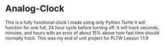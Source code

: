 # Analog-Clock
This is a fully functional clock I made using only Python Turtle
It will function for one full, 24 hour cycle before turning off. 
It will track seconds, minutes, and hours with an error of about 15% above how fast time should normally track.
This was my end of unit project for PLTW Lesson 1.1.9
